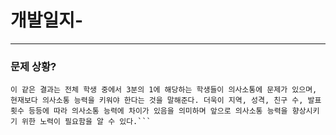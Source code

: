 # 개발일지-

---

### 문제 상황?

````최근 교육현장에서 학생들의 의사소통 유형별 문제를 조사하여 의사소통 능력을 개선하고자 하는 연구1)가 있었다. 이 연구는 초등학생 950명을 대상으로 의사소통 문제를 대화문제, 발표문제, 토론문제 발생정도로 나누어 조사하였다. 이 연구에 따르면 대화문제에서 ‘친구와 얘기하다가 할 말이 없을 때 나는 주로 어떻게 하나요?’라는 질문에 581명(64.7%)이 ‘무슨 얘기든 시작한다’고 답한 반면에 252명(28.1%)이 ‘가만히 있는다’라는 반응을 보였다. 발표문제에서는 ‘수업시간에 발표를 할 때 나는 어떻게 하나요?’라는 질문에 567명(63.1%)이 ‘반응을 보면서 발표를 한다’고 답한 반면에 271명(30.2)이 ‘내가 할 말만 한다’는 반응을 보였다. 또한 ‘수업시간에 발표를 한 후 어떤 기분이 드나요?’라는 질문에 642명(71.6%)이 ‘생각한 대로 발표해서 만족스럽다’라는 반응을 보였지만 256명(28.4%)은 ‘생각대로 말하지 못한 것 같다’고 답했다. 토론문제에서는 ‘모둠활동을 할 때 친구가 틀린 말을 하면 나는 어떻게 하나요?’라는 질문에 609명(67.8%)이 ‘기다렸다가 말한다’고 답한 반면 289명(32.2%)이 ‘속으로만 생각하고 말하지 않는다’거나 ‘친구가 말하는 중에 말한다’는 반응을 보였다.
이 같은 결과는 전체 학생 중에서 3분의 1에 해당하는 학생들이 의사소통에 문제가 있으며, 현재보다 의사소통 능력을 키워야 한다는 것을 말해준다. 더욱이 지역, 성격, 친구 수, 발표 횟수 등등에 따라 의사소통 능력에 차이가 있음을 의미하며 앞으로 의사소통 능력을 향상시키기 위한 노력이 필요함을 알 수 있다.```
````
